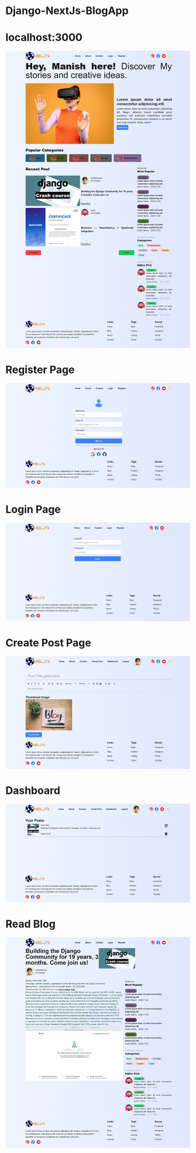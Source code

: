 # Django-NextJs-BlogApp

# localhost:3000
![Home page](https://github.com/manishkumar632/Django-NextJs-BlogApp/blob/d42d30c03a9c5724afd6400a2a2d40916b4f00f9/frontend/blog-app/public/images/localhost_3000_.png)
<br />
# Register Page
![Register Page](https://github.com/manishkumar632/Django-NextJs-BlogApp/blob/efed65f58944068666f3e67957d0544a601a5420/frontend/blog-app/public/images/registerpage.png)
<br />
# Login Page
![Register Page](https://github.com/manishkumar632/Django-NextJs-BlogApp/blob/efed65f58944068666f3e67957d0544a601a5420/frontend/blog-app/public/images/login.png)
<br />
# Create Post Page
![Register Page](https://github.com/manishkumar632/Django-NextJs-BlogApp/blob/efed65f58944068666f3e67957d0544a601a5420/frontend/blog-app/public/images/createpost.png)
<br />
# Dashboard
![Dashboard Page](https://github.com/manishkumar632/Django-NextJs-BlogApp/blob/efed65f58944068666f3e67957d0544a601a5420/frontend/blog-app/public/images/dashboard.png)
<br />
# Read Blog
![Dashboard Page](https://github.com/manishkumar632/Django-NextJs-BlogApp/blob/efed65f58944068666f3e67957d0544a601a5420/frontend/blog-app/public/images/readblog.png)
